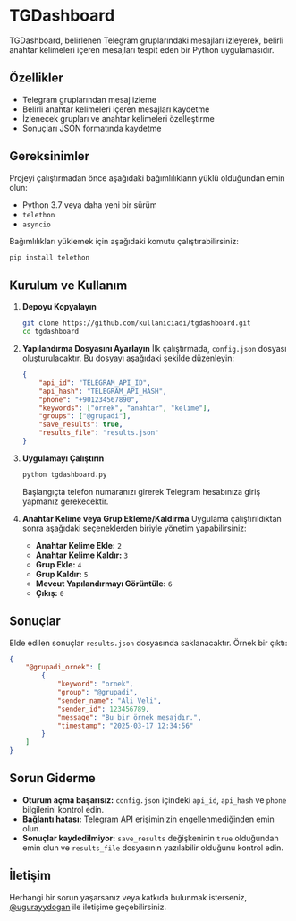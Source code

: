 # TGDashboard

TGDashboard, belirlenen Telegram gruplarındaki mesajları izleyerek, belirli anahtar kelimeleri içeren mesajları tespit eden bir Python uygulamasıdır.

## Özellikler
- Telegram gruplarından mesaj izleme
- Belirli anahtar kelimeleri içeren mesajları kaydetme
- İzlenecek grupları ve anahtar kelimeleri özelleştirme
- Sonuçları JSON formatında kaydetme

## Gereksinimler
Projeyi çalıştırmadan önce aşağıdaki bağımlılıkların yüklü olduğundan emin olun:

- Python 3.7 veya daha yeni bir sürüm
- `telethon`
- `asyncio`

Bağımlılıkları yüklemek için aşağıdaki komutu çalıştırabilirsiniz:
```sh
pip install telethon
```

## Kurulum ve Kullanım

1. **Depoyu Kopyalayın**
   ```sh
   git clone https://github.com/kullaniciadi/tgdashboard.git
   cd tgdashboard
   ```

2. **Yapılandırma Dosyasını Ayarlayın**
   İlk çalıştırmada, `config.json` dosyası oluşturulacaktır. Bu dosyayı aşağıdaki şekilde düzenleyin:
   ```json
   {
       "api_id": "TELEGRAM_API_ID",
       "api_hash": "TELEGRAM_API_HASH",
       "phone": "+901234567890",
       "keywords": ["örnek", "anahtar", "kelime"],
       "groups": ["@grupadi"],
       "save_results": true,
       "results_file": "results.json"
   }
   ```

3. **Uygulamayı Çalıştırın**
   ```sh
   python tgdashboard.py
   ```
   Başlangıçta telefon numaranızı girerek Telegram hesabınıza giriş yapmanız gerekecektir.

4. **Anahtar Kelime veya Grup Ekleme/Kaldırma**
   Uygulama çalıştırıldıktan sonra aşağıdaki seçeneklerden biriyle yönetim yapabilirsiniz:
   - **Anahtar Kelime Ekle:** `2`
   - **Anahtar Kelime Kaldır:** `3`
   - **Grup Ekle:** `4`
   - **Grup Kaldır:** `5`
   - **Mevcut Yapılandırmayı Görüntüle:** `6`
   - **Çıkış:** `0`

## Sonuçlar
Elde edilen sonuçlar `results.json` dosyasında saklanacaktır. Örnek bir çıktı:
```json
{
    "@grupadi_ornek": [
        {
            "keyword": "ornek",
            "group": "@grupadi",
            "sender_name": "Ali Veli",
            "sender_id": 123456789,
            "message": "Bu bir örnek mesajdır.",
            "timestamp": "2025-03-17 12:34:56"
        }
    ]
}
```

## Sorun Giderme
- **Oturum açma başarısız:** `config.json` içindeki `api_id`, `api_hash` ve `phone` bilgilerini kontrol edin.
- **Bağlantı hatası:** Telegram API erişiminizin engellenmediğinden emin olun.
- **Sonuçlar kaydedilmiyor:** `save_results` değişkeninin `true` olduğundan emin olun ve `results_file` dosyasının yazılabilir olduğunu kontrol edin.

## İletişim
Herhangi bir sorun yaşarsanız veya katkıda bulunmak isterseniz, [@ugurayydogan](https://instagram.com/ugurayydogan) ile iletişime geçebilirsiniz.
